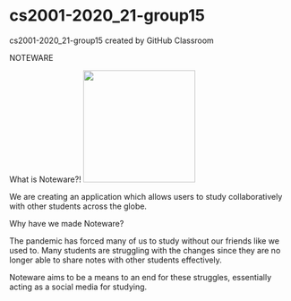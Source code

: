 # cs2001-2020_21-group15
cs2001-2020_21-group15 created by GitHub Classroom

NOTEWARE

What is Noteware?!          <img src="https://github.com/BrunelCS/cs2001-2020_21-group15/blob/main/front/src/Images/NWLOGO.png" width="200">


  We are creating an application which allows users to study collaboratively with other students across the globe. 

Why have we made Noteware?

  The pandemic has forced many of us to study without our friends like we used to. 
  Many students are struggling with the changes since they are no longer able to share notes with other students effectively.
  
  Noteware aims to be a means to an end for these struggles, essentially acting as a social media for studying.

